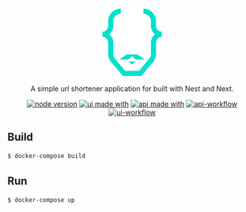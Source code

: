 <p align="center">
  <a href="https://github.com/svenkang/hobbitlink" target="blank"><img src="https://github.com/svenkang/hobbitlink/blob/main/ui/public/images/logo.svg" width="120" alt="Hobbitlink Logo" /></a>
</p>
<p align="center">A simple url shortener application for built with Nest and Next.</p>

<p align="center">
  <a href="https://github.com/svenkang/hobbitlink/blob/main/server/.nvmrc" target="_blank"><img src="https://img.shields.io/badge/node-v16.17.0-blue" alt="node version" /></a>
  <a href="https://nextjs.org/docs/getting-started/" target="_blank"><img src="https://img.shields.io/badge/ui%20with-nextjs-blue" alt="ui made with" /></a>
  <a href="https://docs.nestjs.com/" target="_blank"><img src="https://img.shields.io/badge/api%20with-nestjs-blue" alt="api made with" /></a>
  <a href="https://github.com/svenkang/hobbitlink/actions/workflows/api-workflow.yml" target="_blank"><img src="https://github.com/svenkang/hobbitlink/actions/workflows/api-workflow.yml/badge.svg" alt="api-workflow" /></a>
  <a href="https://github.com/svenkang/hobbitlink/actions/workflows/ui-workflow.yml" target="_blank"><img src="https://github.com/svenkang/hobbitlink/actions/workflows/ui-workflow.yml/badge.svg" alt="ui-workflow" /></a>
</p>


## Build
```bash
$ docker-compose build
```

## Run
```bash
$ docker-compose up
```
